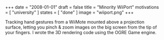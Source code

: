 +++
date = "2008-01-01"
draft = false
title = "Minority WiiPort"
motivations = [ "university" ]
states = [ "done" ]
image = "wiiport.png"
+++

Tracking hand gestures from a WiiMote mounted above a projection surface, letting you pinch & zoom images on the big screen from the tip of your fingers. I wrote the 3D rendering code using the OGRE Game engine.
<!--more-->